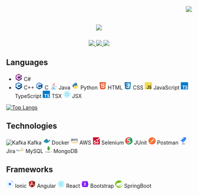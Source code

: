 <img align="right" src="https://visitor-badge.laobi.icu/badge?page_id=RonanWaldronSoftware.RonanWaldronSoftware" />

<h1 align="center">
    <img src="https://readme-typing-svg.herokuapp.com/?font=Righteous&size=35&center=true&vCenter=true&width=500&height=70&duration=4000&lines=Hi+There!+👋;+I'm+Ronan+Waldron!;" />
</h1>

<div align="center"> 
  <a href="mailto:ronanwaldronsoftware@gmail.com">
    <img src="https://img.shields.io/badge/Gmail-333333?style=for-the-badge&logo=gmail&logoColor=red" />
  </a>
  <a href="https://www.linkedin.com/in/ronanwaldronsoftware/" target="_blank">
    <img src="https://img.shields.io/badge/LinkedIn-0077B5?style=for-the-badge&logo=linkedin&logoColor=white" target="_blank" />
  </a>
  <a href="https://salesp07.github.io" target="_blank">
     <img src="https://img.shields.io/badge/Portfolio-FF5722?style=for-the-badge&logo=todoist&logoColor=white" target="_blank" /> <!-- sqlite, safari, google-chrome are other good icon options -->
  </a>
</div>

## Languages
- <img src="https://raw.githubusercontent.com/devicons/devicon/master/icons/csharp/csharp-original.svg" alt="C#" width="20" height="20"> C#
- <img src="https://raw.githubusercontent.com/devicons/devicon/master/icons/cplusplus/cplusplus-original.svg" alt="C++" width="20" height="20"> C++
<span><img src="https://raw.githubusercontent.com/devicons/devicon/master/icons/c/c-original.svg" alt="C" width="20" height="20"> C</span>
<span><img src="https://raw.githubusercontent.com/devicons/devicon/master/icons/java/java-original.svg" alt="Java" width="20" height="20"> Java</span>
<span><img src="https://raw.githubusercontent.com/devicons/devicon/master/icons/python/python-original.svg" alt="Python" width="20" height="20"> Python</span>
<span><img src="https://raw.githubusercontent.com/devicons/devicon/master/icons/html5/html5-original.svg" alt="HTML" width="20" height="20"> HTML</span>
<span><img src="https://raw.githubusercontent.com/devicons/devicon/master/icons/css3/css3-original.svg" alt="CSS" width="20" height="20"> CSS</span>
<span><img src="https://raw.githubusercontent.com/devicons/devicon/master/icons/javascript/javascript-original.svg" alt="JavaScript" width="20" height="20"> JavaScript</span>
<span><img src="https://raw.githubusercontent.com/devicons/devicon/master/icons/typescript/typescript-original.svg" alt="TypeScript" width="20" height="20"> TypeScript</span>
<span><img src="https://raw.githubusercontent.com/devicons/devicon/master/icons/typescript/typescript-original.svg" alt="TSX" width="20" height="20"> TSX</span>
<span><img src="https://raw.githubusercontent.com/devicons/devicon/master/icons/react/react-original.svg" alt="JSX" width="20" height="20"> JSX</span>

[![Top Langs](https://github-readme-stats.vercel.app/api/top-langs/?username=RonanWaldronSoftware&layout=compact)](https://github.com/anuraghazra/github-readme-stats)


## Technologies
<span><img src="https://raw.githubusercontent.com/devicons/devicon/master/icons/kafka/kafka-original-wordmark.svg" alt="Kafka" width="20" height="20"> Kafka</span>
<span><img src="https://raw.githubusercontent.com/devicons/devicon/master/icons/docker/docker-original.svg" alt="Docker" width="20" height="20"> Docker</span>
<span><img src="https://raw.githubusercontent.com/devicons/devicon/master/icons/amazonwebservices/amazonwebservices-original-wordmark.svg" alt="AWS" width="20" height="20"> AWS</span>
<span><img src="https://raw.githubusercontent.com/devicons/devicon/master/icons/selenium/selenium-original.svg" alt="Selenium" width="20" height="20"> Selenium</span>
<span><img src="https://raw.githubusercontent.com/devicons/devicon/master/icons/junit/junit-original.svg" alt="JUnit" width="20" height="20"> JUnit</span>
<span><img src="https://raw.githubusercontent.com/devicons/devicon/master/icons/postman/postman-original.svg" alt="Postman" width="20" height="20"> Postman</span>
<span><img src="https://raw.githubusercontent.com/devicons/devicon/master/icons/jira/jira-original-wordmark.svg" alt="Jira" width="20" height="20"> Jira</span>
<span><img src="https://raw.githubusercontent.com/devicons/devicon/master/icons/mysql/mysql-original-wordmark.svg" alt="MySQL" width="20" height="20"> MySQL</span>
<span><img src="https://raw.githubusercontent.com/devicons/devicon/master/icons/mongodb/mongodb-original-wordmark.svg" alt="MongoDB" width="20" height="20"> MongoDB</span>

## Frameworks
<span><img src="https://raw.githubusercontent.com/devicons/devicon/master/icons/ionic/ionic-original.svg" alt="Ionic" width="20" height="20"> Ionic</span>
<span><img src="https://raw.githubusercontent.com/devicons/devicon/master/icons/angularjs/angularjs-original.svg" alt="Angular" width="20" height="20"> Angular</span>
<span><img src="https://raw.githubusercontent.com/devicons/devicon/master/icons/react/react-original.svg" alt="React" width="20" height="20"> React</span>
<span><img src="https://raw.githubusercontent.com/devicons/devicon/master/icons/bootstrap/bootstrap-original.svg" alt="Bootstrap" width="20" height="20"> Bootstrap</span>
<span><img src="https://raw.githubusercontent.com/devicons/devicon/master/icons/spring/spring-original.svg" alt="SpringBoot" width="20" height="20"> SpringBoot</span>
  

<!--
**RonanWaldronSoftware/RonanWaldronSoftware** is a ✨ _special_ ✨ repository because its `README.md` (this file) appears on your GitHub profile.

Here are some ideas to get you started:

- 🔭 I’m currently working on ...
- 🌱 I’m currently learning ...
- 👯 I’m looking to collaborate on ...
- 🤔 I’m looking for help with ...
- 💬 Ask me about ...
- 📫 How to reach me: ...
- 😄 Pronouns: ...
- ⚡ Fun fact: ...
-->
